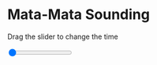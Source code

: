 <h1>Mata-Mata Sounding</h1>
<p>Drag the slider to change the time</p>

<div class="slidecontainer">
<input oninput='setImage(this)' class="slider" type="range" min="0" max="5" value="0" step="1" />
<img id='img'/>
</div>

<script>
var img = document.getElementById('img');
var img_array = ['/assets/images/skwt/skd_mat_wrfout_d01_2020-06-14_12:00:00.png',
'/assets/images/skwt/skd_mat_wrfout_d01_2020-06-14_18:00:00.png',
'/assets/images/skwt/skd_mat_wrfout_d01_2020-06-15_00:00:00.png',
'/assets/images/skwt/skd_mat_wrfout_d01_2020-06-15_06:00:00.png',
'/assets/images/skwt/skd_mat_wrfout_d01_2020-06-15_12:00:00.png',];
function setImage(obj)
{
        var value = obj.value;
        img.src = img_array[value];

}
</script>
